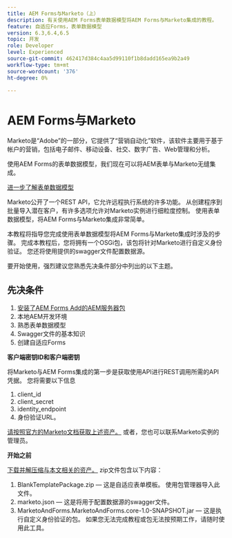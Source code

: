 ```yaml
---
title: AEM Forms与Marketo（上）
description: 有关使用AEM Forms表单数据模型将AEM Forms与Marketo集成的教程。
feature: 自适应Forms，表单数据模型
version: 6.3,6.4,6.5
topic: 开发
role: Developer
level: Experienced
source-git-commit: 462417d384c4aa5d99110f1b8dadd165ea9b2a49
workflow-type: tm+mt
source-wordcount: '376'
ht-degree: 0%

---
```



# AEM Forms与Marketo

Marketo是“Adobe”的一部分，它提供了“营销自动化”软件，该软件主要用于基于帐户的营销，包括电子邮件、移动设备、社交、数字广告、Web管理和分析。

使用AEM Forms的表单数据模型，我们现在可以将AEM表单与Marketo无缝集成。

[进一步了解表单数据模型](https://helpx.adobe.com/experience-manager/6-5/forms/using/data-integration.html)

Marketo公开了一个REST API，它允许远程执行系统的许多功能。 从创建程序到批量导入潜在客户，有许多选项允许对Marketo实例进行细粒度控制。 使用表单数据模型，将AEM Forms与Marketo集成非常简单。

本教程将指导您完成使用表单数据模型将AEM Forms与Marketo集成时涉及的步骤。 完成本教程后，您将拥有一个OSGi包，该包将针对Marketo进行自定义身份验证。 您还将使用提供的swagger文件配置数据源。

要开始使用，强烈建议您熟悉先决条件部分中列出的以下主题。

## 先决条件

1. [安装了AEM Forms Add的AEM服务器包](/help/forms/adaptive-forms/installing-aem-form-on-windows-tutorial-use.md)
1. 本地AEM开发环境
1. 熟悉表单数据模型
1. Swagger文件的基本知识
1. 创建自适应Forms

**客户端密钥ID和客户端密钥**

将Marketo与AEM Forms集成的第一步是获取使用API进行REST调用所需的API凭据。 您将需要以下信息

1. client_id
1. client_secret
1. identity_endpoint
1. 身份验证URL。

[请按照官方的Marketo文档获取上述资产。](https://developers.marketo.com/rest-api/) 或者，您也可以联系Marketo实例的管理员。

**开始之前**

[下载并解压缩与本文相关的资产。](assets/aemformsandmarketo.zip) zip文件包含以下内容：

1. BlankTemplatePackage.zip — 这是自适应表单模板。 使用包管理器导入此文件。
1. marketo.json — 这是将用于配置数据源的swagger文件。
1. MarketoAndForms.MarketoAndForms.core-1.0-SNAPSHOT.jar — 这是执行自定义身份验证的包。 如果您无法完成教程或包无法按预期工作，请随时使用此工具。
